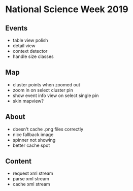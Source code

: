 #  National Science Week 2019

## Events

* table view polish
* detail view
* context detector
* handle size classes

## Map

* cluster points when zoomed out
* zoom in on select cluster pin
* show event info view on select single pin
* skin mapview?

## About

* doesn't cache .png files correctly
* nice fallback image
* spinner not showing
* better cache spot

## Content

* request xml stream
* parse xml stream
* cache xml stream
